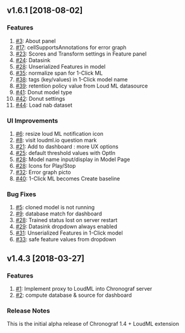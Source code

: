## v1.6.1 [2018-08-02]

### Features

1.  [#3](https://github.com/regel/chronograf/pull/3): About panel
1.  [#17](https://github.com/regel/chronograf/pull/17): cellSupportsAnnotations for error graph
1.  [#23](https://github.com/regel/chronograf/pull/23): Scores and Transform settings in Feature panel
1.  [#24](https://github.com/regel/chronograf/pull/24): Datasink
1.  [#28](https://github.com/regel/chronograf/pull/28): Unserialized Features in model
1.  [#35](https://github.com/regel/chronograf/pull/35): normalize span for 1-Click ML
1.  [#38](https://github.com/regel/chronograf/pull/38): tags (key/values) in 1-Click model name
1.  [#39](https://github.com/regel/chronograf/pull/39): retention policy value from Loud ML datasource
1.  [#41](https://github.com/regel/chronograf/pull/41): Donut model type
1.  [#42](https://github.com/regel/chronograf/pull/42): Donut settings
1.  [#44](https://github.com/regel/chronograf/pull/44): Load nab dataset

### UI Improvements

1.  [#6](https://github.com/regel/chronograf/pull/6): resize loud ML notification icon
1.  [#8](https://github.com/regel/chronograf/pull/8): visit loudml.io question mark
1.  [#21](https://github.com/regel/chronograf/pull/21): Add to dashboard : more UX options
1.  [#25](https://github.com/regel/chronograf/pull/25): default threshold values with OptIn
1.  [#28](https://github.com/regel/chronograf/pull/28): Model name input/display in Model Page
1.  [#28](https://github.com/regel/chronograf/pull/28): Icons for Play/Stop
1.  [#32](https://github.com/regel/chronograf/pull/32): Error graph picto
1.  [#40](https://github.com/regel/chronograf/pull/40): 1-Click ML becomes Create baseline

### Bug Fixes

1.  [#5](https://github.com/regel/chronograf/pull/5): cloned model is not running
1.  [#9](https://github.com/regel/chronograf/pull/9): database match for dashboard
1.  [#28](https://github.com/regel/chronograf/pull/28): Trained status lost on server restart
1.  [#29](https://github.com/regel/chronograf/pull/29): Datasink dropdown always enabled
1.  [#31](https://github.com/regel/chronograf/pull/31): Unserialized Features in 1-Click model
1.  [#33](https://github.com/regel/chronograf/pull/33): safe feature values from dropdown

## v1.4.3 [2018-03-27]

### Features

1.  [#1](https://github.com/regel/chronograf/pull/1): Implement proxy to LoudML into Chronograf server
1.  [#2](https://github.com/regel/chronograf/pull/2): compute database & source for dashboard

### Release Notes

This is the initial alpha release of Chronograf 1.4 + LoudML extension 
